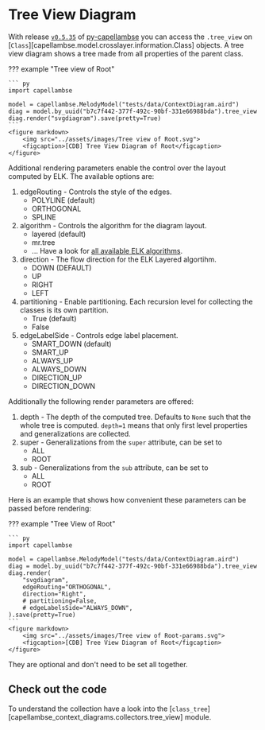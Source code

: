 <!--
 ~ SPDX-FileCopyrightText: 2022 Copyright DB InfraGO AG and the capellambse-context-diagrams contributors
 ~ SPDX-License-Identifier: Apache-2.0
 -->

# Tree View Diagram

With release [`v0.5.35`](https://github.com/DSD-DBS/py-capellambse/releases/tag/v0.5.35) of [py-capellambse](https://github.com/DSD-DBS/py-capellambse) you can access the
`.tree_view` on [`Class`][capellambse.model.crosslayer.information.Class]
objects. A tree view diagram shows a tree made from all properties of the
parent class.

??? example "Tree view of Root"

    ``` py
    import capellambse

    model = capellambse.MelodyModel("tests/data/ContextDiagram.aird")
    diag = model.by_uuid("b7c7f442-377f-492c-90bf-331e66988bda").tree_view
    diag.render("svgdiagram").save(pretty=True)
    ```
    <figure markdown>
        <img src="../assets/images/Tree view of Root.svg">
        <figcaption>[CDB] Tree View Diagram of Root</figcaption>
    </figure>

Additional rendering parameters enable the control over the layout computed by
ELK. The available options are:

1. edgeRouting - Controls the style of the edges.
    - POLYLINE (default)
    - ORTHOGONAL
    - SPLINE
2. algorithm - Controls the algorithm for the diagram layout.
    - layered (default)
    - mr.tree
    - ... Have a look for [all available ELK algorithms](https://eclipse.dev/elk/reference/algorithms.html).
3. direction - The flow direction for the ELK Layered algortihm.
    - DOWN (DEFAULT)
    - UP
    - RIGHT
    - LEFT
4. partitioning - Enable partitioning. Each recursion level for collecting the
classes is its own partition.
    - True (default)
    - False
5. edgeLabelSide - Controls edge label placement.
    - SMART_DOWN (default)
    - SMART_UP
    - ALWAYS_UP
    - ALWAYS_DOWN
    - DIRECTION_UP
    - DIRECTION_DOWN

Additionally the following render parameters are offered:

1. depth - The depth of the computed tree. Defaults to `None` such that the
whole tree is computed. `depth=1` means that only first level properties and
generalizations are collected.
2. super - Generalizations from the `super` attribute, can be set to
    - ALL
    - ROOT
3. sub - Generalizations from the `sub` attribute, can be set to
    - ALL
    - ROOT

Here is an example that shows how convenient these parameters can be passed
before rendering:

??? example "Tree View of Root"

    ``` py
    import capellambse

    model = capellambse.MelodyModel("tests/data/ContextDiagram.aird")
    diag = model.by_uuid("b7c7f442-377f-492c-90bf-331e66988bda").tree_view
    diag.render(
        "svgdiagram",
        edgeRouting="ORTHOGONAL",
        direction="Right",
        # partitioning=False,
        # edgeLabelsSide="ALWAYS_DOWN",
    ).save(pretty=True)
    ```
    <figure markdown>
        <img src="../assets/images/Tree view of Root-params.svg">
        <figcaption>[CDB] Tree View Diagram of Root</figcaption>
    </figure>

They are optional and don't need to be set all together.

## Check out the code

To understand the collection have a look into the
[`class_tree`][capellambse_context_diagrams.collectors.tree_view] module.
